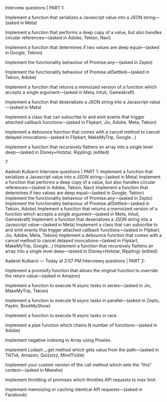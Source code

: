 Interview questions | PART 1:

Implement a function that serializes a Javascript value into a JSON string—(asked in Meta)

Implement a function that performs a deep copy of a value, but also handles circular references—(asked in Adobe, Tekion, Navi)

Implement a function that determines if two values are deep equal—(asked in Google, Tekion)

Implement the functionality behaviour of Promise.any—(asked in Zepto)

Implement the functionality behaviour of Promise.allSettled—(asked in Tekion, Adobe)

Implement a function that returns a memoized version of a function which accepts a single argument—(asked in Meta, Intuit, Gameskraft)

Implement a function that deserializes a JSON string into a Javascript value—(asked in Meta)

Implement a class that can subscribe to and emit events that trigger attached callback functions—(asked in Flipkart, Jio, Adobe, Meta, Tekion)

Implement a debounce function that comes with a cancel method to cancel delayed invocations—(asked in Flipkart, MakeMyTrip, Google...)

Implement a function that recursively flattens an array into a single level deep—(asked in Disney+Hotstar, Rippling)
 (edited)

7

Aadesh Kulkarni
Interview questions | PART 1: Implement a function that serializes a Javascript value into a JSON string—(asked in Meta) Implement a function that performs a deep copy of a value, but also handles circular references—(asked in Adobe, Tekion, Navi) Implement a function that determines if two values are deep equal—(asked in Google, Tekion) Implement the functionality behaviour of Promise.any—(asked in Zepto) Implement the functionality behaviour of Promise.allSettled—(asked in Tekion, Adobe) Implement a function that returns a memoized version of a function which accepts a single argument—(asked in Meta, Intuit, Gameskraft) Implement a function that deserializes a JSON string into a Javascript value—(asked in Meta) Implement a class that can subscribe to and emit events that trigger attached callback functions—(asked in Flipkart, Jio, Adobe, Meta, Tekion) Implement a debounce function that comes with a cancel method to cancel delayed invocations—(asked in Flipkart, MakeMyTrip, Google...) Implement a function that recursively flattens an array into a single level deep—(asked in Disney+Hotstar, Rippling) (edited)

Aadesh Kulkarni — Today at 2:07 PM
Interviewq questions | PART 2:

Implement a promisify function that allows the original function to override the return value—(asked in Amazon)

Implement a function to execute N async tasks in series—(asked in Jio, MakeMyTrip, Tekion)

Implement a function to execute N async tasks in parallel—(asked in Zepto, Paytm, BookMyShow)

Implement a function to execute N async tasks in race.

Implement a pipe function which chains N number of functions—(asked in Adobe)

Implement negative indexing in Array using Proxies.

Implement Lodash _.get method which gets value from the path—(asked in TikTok, Amazon, Quizzizz, MindTickle)

Implement your custom version of the call method which sets the "this" context—(asked in Meesho)

Implement throttling of promises which throttles API requests to max limit.

Implement memoizing or caching identical API requests—(asked in Facebook)